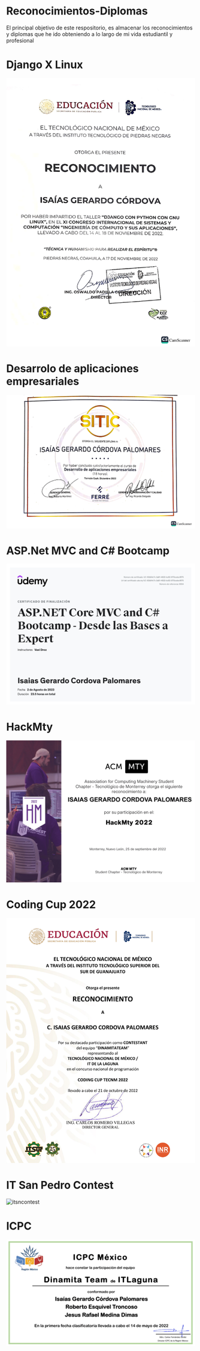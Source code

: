 # Reconocimientos-Diplomas
El principal objetivo de este respositorio, es almacenar los reconocimientos y diplomas que he ido obteniendo a lo largo de mi 
vida estudiantil y profesional

# Django X Linux
![djangoxlinux](https://github.com/IGerardoJR/Reconocimientos-Diplomas/blob/main/reco-piedras.png)

# Desarrolo de aplicaciones empresariales
![Sitic Des.Hab Empresariales](https://github.com/IGerardoJR/Reconocimientos-Diplomas/blob/main/reco-sitic.png)
# ASP.Net MVC and C# Bootcamp
![aspdotnet](https://github.com/IGerardoJR/Reconocimientos-Diplomas/blob/main/udemyAspNet.jpg)
# HackMty
![hackmty](https://github.com/IGerardoJR/Reconocimientos-Diplomas/blob/main/certHackMty.png)

# Coding Cup 2022
![ccup2022](https://github.com/IGerardoJR/Reconocimientos-Diplomas/blob/main/ccup2022.png)


# IT San Pedro Contest
![itsncontest](://github.com/IGerardoJR/Reconocimientos-Diplomas/blob/main/certsnp.png)
# ICPC
![icpc](https://github.com/IGerardoJR/Reconocimientos-Diplomas/blob/main/certicpc.png)


